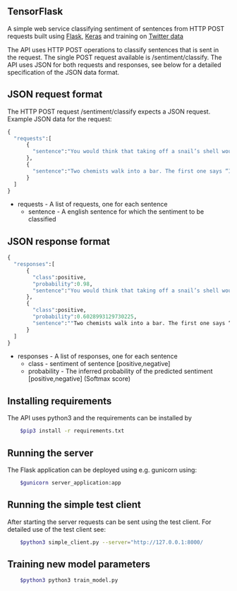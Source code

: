 ## TensorFlask
A simple web service classifying sentiment of sentences from HTTP POST requests built using [Flask](http://flask.pocoo.org/), [Keras](https://keras.io/) and training on [Twitter data](http://thinknook.com/wp-content/uploads/2012/09/Sentiment-Analysis-Dataset.zip)

The API uses HTTP POST operations to classify sentences that is sent in the request. The single POST request available is /sentiment/classify.
The API uses JSON for both requests and responses, see below for a detailed specification of the JSON data format.


## JSON request format
The HTTP POST request /sentiment/classify expects a JSON request. Example JSON data for the request:
```python
{
  "requests":[
      {
        "sentence":"You would think that taking off a snail’s shell would make it move faster, but it actually just makes it more sluggish."
      },
      {
        "sentence":"Two chemists walk into a bar. The first one says “I’ll have H2O”. The second one says “I’ll have H2O too”. The second one dies."
      }
  ]
}
```
* requests - A list of requests, one for each sentence
    * sentence - A english sentence for which the sentiment to be classified

## JSON response format
```python
{
  "responses":[
      {
        "class":positive,
        "probability":0.98,
        "sentence":"You would think that taking off a snail’s shell would make it move faster, but it actually just makes it more sluggish."
      },
      {
        "class":positive,
        "probability":0.6028993129730225,
        "sentence":""Two chemists walk into a bar. The first one says “I’ll have H2O”. The second one says “I’ll have H2O too”. The second one dies.""
      }
  ]
}
```
* responses - A list of responses, one for each sentence
    * class - sentiment of sentence [positive,negative]
    * probability - The inferred probability of the predicted sentiment [positive,negative] (Softmax score)

## Installing requirements
The API uses python3 and the requirements can be installed by

```bash
    $pip3 install -r requirements.txt
```

## Running the server
The Flask application can be deployed using e.g. gunicorn using:

```bash
    $gunicorn server_application:app
```

## Running the simple test client
After starting the server requests can be sent using the test client.
For detailed use of the test client see:

```bash
    $python3 simple_client.py --server="http://127.0.0.1:8000/
```



## Training new model parameters

```bash
    $python3 python3 train_model.py
```
